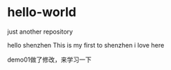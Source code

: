 # hello-world
just another repository

hello shenzhen
This is my first to shenzhen
i love here

demo01做了修改，来学习一下
